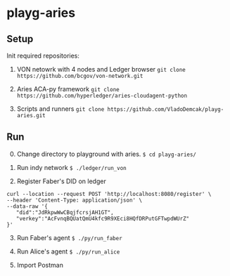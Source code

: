 # playg-aries


## Setup
Init required repositories:

1. VON netowrk with 4 nodes and Ledger browser `git clone https://github.com/bcgov/von-network.git`

2. Aries ACA-py framework `git clone https://github.com/hyperledger/aries-cloudagent-python`

3. Scripts and runners `git clone https://github.com/VladoDemcak/playg-aries.git`


## Run
0. Change directory to playground with aries. `$ cd playg-aries/`

1. Run indy network
` $ ./ledger/run_von `


2. Register Faber's DID on ledger
```
curl --location --request POST 'http://localhost:8080/register' \
--header 'Content-Type: application/json' \
--data-raw '{
   "did":"JdRkpwWwCBqjfcrsjAH1GT",
   "verkey":"AcFvnqBQUatQmU4kfc9R9XEci8HQfDRPutGFTwpdWUrZ"
}'
```

3. Run Faber's agent `$ ./py/run_faber`

4. Run Alice's agent `$ ./py/run_alice`

5. Import Postman
